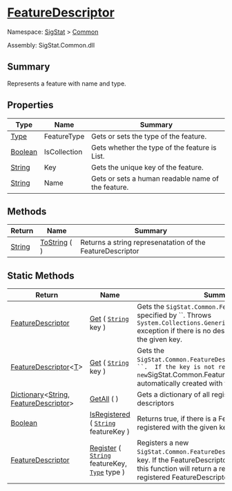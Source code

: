 # [FeatureDescriptor](./FeatureDescriptor.md)

Namespace: [SigStat]() > [Common](./README.md)

Assembly: SigStat.Common.dll

## Summary
Represents a feature with name and type.

## Properties

| Type | Name | Summary | 
| --- | --- | --- | 
| [Type](https://docs.microsoft.com/en-us/dotnet/api/System.Type) | FeatureType | Gets or sets the type of the feature. | 
| [Boolean](https://docs.microsoft.com/en-us/dotnet/api/System.Boolean) | IsCollection | Gets whether the type of the feature is List. | 
| [String](https://docs.microsoft.com/en-us/dotnet/api/System.String) | Key | Gets the unique key of the feature. | 
| [String](https://docs.microsoft.com/en-us/dotnet/api/System.String) | Name | Gets or sets a human readable name of the feature. | 


## Methods

| Return | Name | Summary | 
| --- | --- | --- | 
| [String](https://docs.microsoft.com/en-us/dotnet/api/System.String) | [ToString](./Methods/FeatureDescriptor-100663418.md) (  ) | Returns a string represenatation of the FeatureDescriptor | 


## Static Methods

| Return | Name | Summary | 
| --- | --- | --- | 
| [FeatureDescriptor](./FeatureDescriptor.md) | [Get](./Methods/FeatureDescriptor-100663415.md) ( [`String`](https://docs.microsoft.com/en-us/dotnet/api/System.String) key ) | Gets the `SigStat.Common.FeatureDescriptor` specified by ``.  Throws `System.Collections.Generic.KeyNotFoundException` exception if there is no descriptor registered with the given key. | 
| [FeatureDescriptor](./FeatureDescriptor-1.md)\<[T](./FeatureDescriptor.md)> | [Get](./Methods/FeatureDescriptor-100663417.md) ( [`String`](https://docs.microsoft.com/en-us/dotnet/api/System.String) key ) | Gets the `SigStat.Common.FeatureDescriptor`1` specified by ``.  If the key is not registered yet, a new `SigStat.Common.FeatureDescriptor`1` is automatically created with the given key and type. | 
| [Dictionary](https://docs.microsoft.com/en-us/dotnet/api/System.Collections.Generic.Dictionary-2)\<[String](https://docs.microsoft.com/en-us/dotnet/api/System.String), [FeatureDescriptor](./FeatureDescriptor.md)> | [GetAll](./Methods/FeatureDescriptor-100663416.md) (  ) | Gets a dictionary of all registered feature descriptors | 
| [Boolean](https://docs.microsoft.com/en-us/dotnet/api/System.Boolean) | [IsRegistered](./Methods/FeatureDescriptor-100663413.md) ( [`String`](https://docs.microsoft.com/en-us/dotnet/api/System.String) featureKey ) | Returns true, if there is a FeatureDescriptor registered with the given key | 
| [FeatureDescriptor](./FeatureDescriptor.md) | [Register](./Methods/FeatureDescriptor-100663414.md) ( [`String`](https://docs.microsoft.com/en-us/dotnet/api/System.String) featureKey, [`Type`](https://docs.microsoft.com/en-us/dotnet/api/System.Type) type ) | Registers a new `SigStat.Common.FeatureDescriptor` with a given key.  If the FeatureDescriptor is allready registered, this function will  return a reference to the originally registered FeatureDescriptor.  to the a | 


